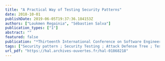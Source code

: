 ```yaml
---
title: "A Practical Way of Testing Security Patterns"
date: 2018-10-01
publishDate: 2019-06-05T19:37:36.184153Z
authors: ["Loukmen Regainia", "Sébastien Salva"]
publication_types: ["1"]
abstract: ""
featured: false
publication: "*Thirteenth International Conference on Software Engineering Advances (ICSEA'18)*"
tags: ["Security pattern ; Security Testing ; Attack Defense Tree ; Test Case Generation"]
url_pdf: "https://hal.archives-ouvertes.fr/hal-01868218"
---
```

